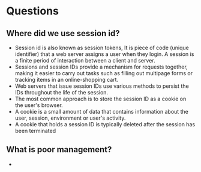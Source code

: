 # Questions

## Where did we use session id?
  - Session id is also known as session tokens, It is piece of code (unique identifier) that a web server assigns a user when they login. A session is a finite period of interaction between a client and server.
  - Sessions and session IDs provide a mechanism for requests together, making it easier to carry out tasks such as filling out multipage forms or tracking items in an online-shopping cart.
  - Web servers that issue session IDs use various methods to persist the IDs throughout the life of the session.
  - The most common approach is to store the session ID as a cookie on the user's browser.
  - A cookie is a small amount of data that contains information about the user, session, environment or user's activity.
  - A cookie that holds a session ID is typically deleted after the session has been terminated

## What is poor management?
  - 
